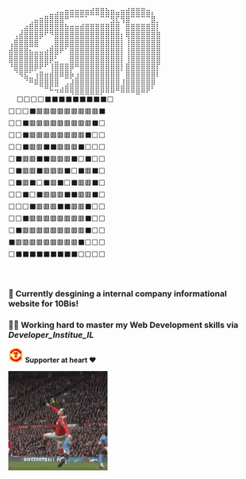  <pre>
 
⠀⠀⠀⠀⠀⠀⠀⠀⣀⣠⣤⣶⣶⣶⣶⣶⣾⣿⣿⣷⣶⣤⣶⣾⣿⣿⣿⣶⡄⠀                         
⠀⠀⠀⠀⢀⣤⣶⣿⣿⣿⣿⠛⠉⠉⠉⠁⠀⠀⠉⠉⣻⣏⢻⣿⠉⠉⠉⠉⣿⡀
⠀⠀⢀⣴⣿⣿⣿⣿⣿⣿⣿⣷⣶⣶⣾⣿⣿⣿⣿⣿⣿⣿⠀⣿⣿⣿⣿⣿⣿⡇
⠀⢠⣾⣿⣿⣿⡿⠋⠙⣿⣿⣿⣿⣿⣿⣿⣿⣿⣿⣿⣿⣿⡆⢿⣿⣿⣿⣿⣿⣿
⢠⣿⣿⣿⣿⣿⠀⠀⢀⣿⣿⣿⣿⣿⣿⣿⣿⣿⣿⣿⣿⣿⡇⢸⣿⣿⣿⣿⣿⣿
⣾⣿⣿⣿⣦⣤⣤⣴⣿⣿⠟⠁⣿⣿⣿⣿⣿⣿⣿⣿⣿⣿⡇⢸⣿⣿⣿⣿⣿⣿
⣿⣿⣿⣿⣿⣿⣿⣿⡿⣃⠀⠀⣿⣿⣿⣿⣿⣿⣿⣿⣿⣿⡇⢸⣿⣿⣿⣿⣿⣿
⠘⣿⣿⣿⣿⡿⠟⠋⢸⣿⣿⣿⡿⠛⣿⣿⣿⣿⣿⣿⣿⣿⡇⣿⣿⣿⣿⣿⣿⡏
⠀⠈⠻⣯⣁⢰⣿⣶⣾⣿⠿⣿⡷⣰⣿⣿⣿⣿⣿⣿⣿⣿⠀⣿⣿⣿⣿⣿⣿⠇
⠀⠀⠀⠈⠛⠿⣿⣿⣿⣿⠀⣠⣼⣿⣿⣿⣿⣿⣿⣿⣿⣿⣸⣿⣿⣿⣿⣿⡿⠀
⠀⠀⠀⠀⠀⠀⠀⠉⠓⠲⠾⠿⢿⣿⣿⣿⣿⣿⡿⠿⠿⠛⠿⠿⠿⣿⠿⠟⠁⠀
  ⬜⬜⬜⬜⬛⬛⬛⬛⬛⬛⬛⬛⬛⬜
⬜⬜⬜⬛🟥🟥🟥🟥🟥🟥🟥🟥🟥⬛
⬜⬜⬛🟥🟥🟥🟥🟥🟥🟥🟥🟥⬛⬜
⬜⬜⬛🟥🟥🟥🟥🟥🟥🟥🟥⬛⬜⬜
⬜⬜⬛🟥🟥⬛⬛🟥🟥🟥⬛⬜⬜⬜
⬜⬛🟥🟥⬛⬛🟥🟥🟥⬛⬜⬛⬜⬜
⬜⬛🟥🟥⬛🟥🟥🟥⬛⬜⬛🟥⬛⬜
⬜⬛🟥⬛⬜⬛🟥⬛⬜⬛🟥🟥⬛⬜
⬜⬜⬛⬜⬛🟥🟥🟥⬛⬛🟥🟥⬛⬜
⬜⬜⬜⬛🟥🟥🟥⬛⬛🟥🟥⬛⬜⬜
⬜⬜⬛🟥🟥🟥🟥🟥🟥🟥🟥⬛⬜⬜
⬜⬛🟥🟥🟥🟥🟥🟥🟥🟥🟥⬛⬜⬜
⬛🟥🟥🟥🟥🟥🟥🟥🟥🟥⬛⬜⬜⬜
⬜⬛⬛⬛⬛⬛⬛⬛⬛⬛⬜⬜⬜⬜
                                                                              
 </pre>

### 🌊 Currently desgining a internal company informational website for 10Bis!
### 🏋️‍♂️ Working hard to master my Web Development skills via  *Developer_Institue_IL*

<img height=30px src="manchester-united.png"/> **Supporter at heart ❤**

 <img align="center" src="2bl5.gif">

<!--
**MiniManch/MiniManch** is a ✨ _special_ ✨ repository because its `README.md` (this file) appears on your GitHub profile.

Here are some ideas to get you started:

- 🔭 I’m currently working on ...
- 🌱 I’m currently learning ...
- 👯 I’m looking to collaborate on ...
- 🤔 I’m looking for help with ...
- 💬 Ask me about ...
- 📫 How to reach me: ...
- 😄 Pronouns: ...
- ⚡ Fun fact: ...
-->
